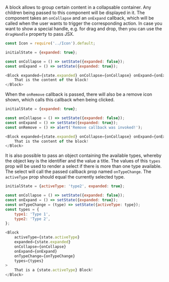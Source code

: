 A block allows to group certain content in a collapsable container. Any children being passed to this component will be
displayed in it. The component takes an `onCollapse` and an `onExpand` callback, which will be called when the user
wants to trigger the corresponding action. In case you want to show a special handle, e.g. for drag and drop, then you
can use the `dragHandle` property to pass JSX.

```javascript
const Icon = require('../Icon').default;

initialState = {expanded: true};

const onCollapse = () => setState({expanded: false});
const onExpand = () => setState({expanded: true});

<Block expanded={state.expanded} onCollapse={onCollapse} onExpand={onExpand} dragHandle={<Icon name="su-more" />}>
    That is the content of the block!
</Block>
```

When the `onRemove` callback is passed, there will also be a remove icon shown, which calls this callback when being
clicked.

```javascript
initialState = {expanded: true};

const onCollapse = () => setState({expanded: false});
const onExpand = () => setState({expanded: true});
const onRemove = () => alert('Remove callback was invoked!');

<Block expanded={state.expanded} onCollapse={onCollapse} onExpand={onExpand} onRemove={onRemove}>
    That is the content of the block!
</Block>
```

It is also possible to pass an object containing the available types, whereby the object key is the identifier and the
value a title. The values of this `types` prop will be used to render a select if there is more than one type
available. The select will call the passed callback prop named `onTypeChange`. The `activeType` prop should equal the
currently selected type.

```javascript
initialState = {activeType: 'type2', expanded: true};

const onCollapse = () => setState({expanded: false});
const onExpand = () => setState({expanded: true});
const onTypeChange = (type) => setState({activeType: type});
const types = {
    type1: 'Type 1',
    type2: 'Type 2',
};

<Block
    activeType={state.activeType}
    expanded={state.expanded}
    onCollapse={onCollapse}
    onExpand={onExpand}
    onTypeChange={onTypeChange}
    types={types}
>
    That is a {state.activeType} Block!
</Block>
```
